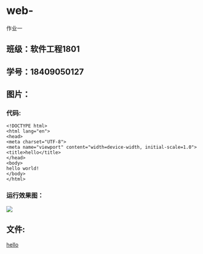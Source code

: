 # web-
作业一
## 班级：软件工程1801

## 学号：18409050127

## 图片：

### 代码:
	<!DOCTYPE html>
	<html lang="en">
	<head>
    <meta charset="UTF-8">
    <meta name="viewport" content="width=device-width, initial-scale=1.0">
    <title>hello</title>
	</head>
	<body>
    hello world!
	</body>
	</html>
### 运行效果图：

![](./hello.png)

## 文件:
[hello](./hello.html)

